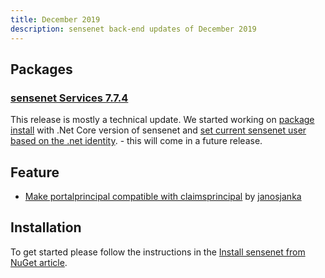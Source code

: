 ```yaml
---
title: December 2019
description: sensenet back-end updates of December 2019
---
```


## Packages

### [sensenet Services 7.7.4](https://github.com/SenseNet/sensenet/releases/tag/v7.7.4)

This release is mostly a technical update. We started working on [package install](https://github.com/SenseNet/sensenet/pull/836) with .Net Core version of sensenet and [set current sensenet user based on the .net identity](https://github.com/SenseNet/sensenet/pull/831). - this will come in a future release.

## Feature

- [Make portalprincipal compatible with claimsprincipal](https://github.com/sensenet/sensenet/issues/840) by [janosjanka](https://github.com/janosjanka)

## Installation
To get started please follow the instructions in the [Install sensenet from NuGet article](http://community.sensenet.com/docs/install-sn-from-nuget).


